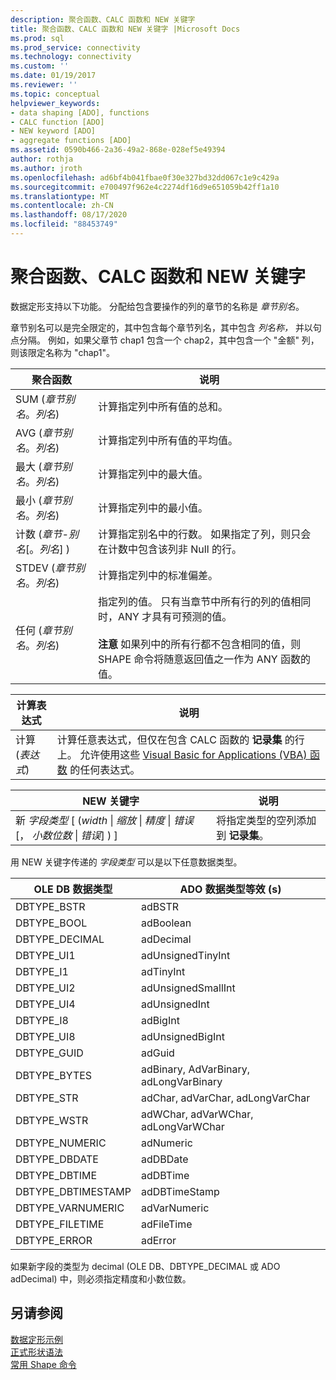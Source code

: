 ```yaml
---
description: 聚合函数、CALC 函数和 NEW 关键字
title: 聚合函数、CALC 函数和 NEW 关键字 |Microsoft Docs
ms.prod: sql
ms.prod_service: connectivity
ms.technology: connectivity
ms.custom: ''
ms.date: 01/19/2017
ms.reviewer: ''
ms.topic: conceptual
helpviewer_keywords:
- data shaping [ADO], functions
- CALC function [ADO]
- NEW keyword [ADO]
- aggregate functions [ADO]
ms.assetid: 0590b466-2a36-49a2-868e-028ef5e49394
author: rothja
ms.author: jroth
ms.openlocfilehash: ad6bf4b041fbae0f30e327bd32dd067c1e9c429a
ms.sourcegitcommit: e700497f962e4c2274df16d9e651059b42ff1a10
ms.translationtype: MT
ms.contentlocale: zh-CN
ms.lasthandoff: 08/17/2020
ms.locfileid: "88453749"
---
```

# <a name="aggregate-functions-the-calc-function-and-the-new-keyword"></a>聚合函数、CALC 函数和 NEW 关键字
数据定形支持以下功能。 分配给包含要操作的列的章节的名称是 *章节别名*。  
  
 章节别名可以是完全限定的，其中包含每个章节列名，其中包含 *列名称，* 并以句点分隔。 例如，如果父章节 chap1 包含一个 chap2，其中包含一个 "金额" 列，则该限定名称为 "chap1"。  
  
|聚合函数|说明|  
|-------------------------|-----------------|  
|SUM (*章节别名*。*列名*) |计算指定列中所有值的总和。|  
|AVG (*章节别名*。*列名*) |计算指定列中所有值的平均值。|  
|最大 (*章节别名*。*列名*) |计算指定列中的最大值。|  
|最小 (*章节别名*。*列名*) |计算指定列中的最小值。|  
|计数 (*章节-别名*[。*列名*] ) |计算指定别名中的行数。 如果指定了列，则只会在计数中包含该列非 Null 的行。|  
|STDEV (*章节别名*。*列名*) |计算指定列中的标准偏差。|  
|任何 (*章节别名*。*列名*) |指定列的值。 只有当章节中所有行的列的值相同时，ANY 才具有可预测的值。<br /><br /> **注意** 如果列中的所有行都不包含相同的值，则 SHAPE 命令将随意返回值之一作为 ANY 函数的值。|  
  
|计算表达式|说明|  
|---------------------------|-----------------|  
|计算 (*表达式*) |计算任意表达式，但仅在包含 CALC 函数的 **记录集** 的行上。 允许使用这些 [Visual Basic for Applications (VBA) 函数](../../../ado/guide/data/visual-basic-for-applications-functions.md) 的任何表达式。|  
  
|NEW 关键字|说明|  
|-----------------|-----------------|  
|新 *字段类型* [ (*width* &#124; *缩放* &#124; *精度* &#124; *错误* [， *小数位数* &#124; *错误*] ) ]|将指定类型的空列添加到 **记录集**。|  
  
 用 NEW 关键字传递的 *字段类型* 可以是以下任意数据类型。  
  
|OLE DB 数据类型|ADO 数据类型等效 (s) |  
|-----------------------|-----------------------------------|  
|DBTYPE_BSTR|adBSTR|  
|DBTYPE_BOOL|adBoolean|  
|DBTYPE_DECIMAL|adDecimal|  
|DBTYPE_UI1|adUnsignedTinyInt|  
|DBTYPE_I1|adTinyInt|  
|DBTYPE_UI2|adUnsignedSmallInt|  
|DBTYPE_UI4|adUnsignedInt|  
|DBTYPE_I8|adBigInt|  
|DBTYPE_UI8|adUnsignedBigInt|  
|DBTYPE_GUID|adGuid|  
|DBTYPE_BYTES|adBinary, AdVarBinary, adLongVarBinary|  
|DBTYPE_STR|adChar, adVarChar, adLongVarChar|  
|DBTYPE_WSTR|adWChar, adVarWChar, adLongVarWChar|  
|DBTYPE_NUMERIC|adNumeric|  
|DBTYPE_DBDATE|adDBDate|  
|DBTYPE_DBTIME|adDBTime|  
|DBTYPE_DBTIMESTAMP|adDBTimeStamp|  
|DBTYPE_VARNUMERIC|adVarNumeric|  
|DBTYPE_FILETIME|adFileTime|  
|DBTYPE_ERROR|adError|  
  
 如果新字段的类型为 decimal (OLE DB、DBTYPE_DECIMAL 或 ADO adDecimal) 中，则必须指定精度和小数位数。  
  
## <a name="see-also"></a>另请参阅  
 [数据定形示例](../../../ado/guide/data/data-shaping-example.md)   
 [正式形状语法](../../../ado/guide/data/formal-shape-grammar.md)   
 [常用 Shape 命令](../../../ado/guide/data/shape-commands-in-general.md)
